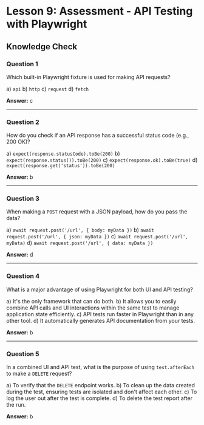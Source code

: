 # Lesson 9: Assessment - API Testing with Playwright

## Knowledge Check

### Question 1

Which built-in Playwright fixture is used for making API requests?

a) `api`
b) `http`
c) `request`
d) `fetch`

**Answer:** c

---

### Question 2

How do you check if an API response has a successful status code (e.g., 200 OK)?

a) `expect(response.statusCode).toBe(200)`
b) `expect(response.status()).toBe(200)`
c) `expect(response.ok).toBe(true)`
d) `expect(response.get('status')).toBe(200)`

**Answer:** b

---

### Question 3

When making a `POST` request with a JSON payload, how do you pass the data?

a) `await request.post('/url', { body: myData })`
b) `await request.post('/url', { json: myData })`
c) `await request.post('/url', myData)`
d) `await request.post('/url', { data: myData })`

**Answer:** d

---

### Question 4

What is a major advantage of using Playwright for both UI and API testing?

a) It's the only framework that can do both.
b) It allows you to easily combine API calls and UI interactions within the same test to manage application state efficiently.
c) API tests run faster in Playwright than in any other tool.
d) It automatically generates API documentation from your tests.

**Answer:** b

---

### Question 5

In a combined UI and API test, what is the purpose of using `test.afterEach` to make a `DELETE` request?

a) To verify that the `DELETE` endpoint works.
b) To clean up the data created during the test, ensuring tests are isolated and don't affect each other.
c) To log the user out after the test is complete.
d) To delete the test report after the run.

**Answer:** b